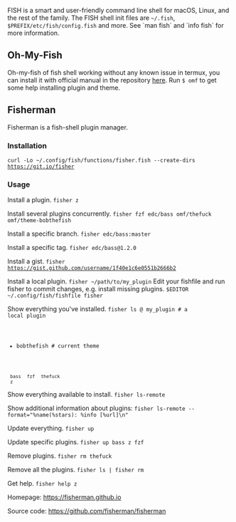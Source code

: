 FISH is a smart and user-friendly command line shell for macOS, Linux,
and the rest of the family.
The FISH shell init files are `~/.fish`, `$PREFIX/etc/fish/config.fish`
and more. See \`man fish\` and \`info fish\` for more information.

## Oh-My-Fish

Oh-my-fish of fish shell working without any known issue in termux, you
can install it with official manual in the repository
[here](https://github.com/oh-my-fish/oh-my-fish/blob/master/README.md).
Run `$ omf` to get some help installing plugin and theme.

## Fisherman

Fisherman is a fish-shell plugin manager.

### Installation

`curl -Lo ~/.config/fish/functions/fisher.fish --create-dirs `[`https://git.io/fisher`](https://git.io/fisher)

### Usage

Install a plugin. `fisher z`

Install several plugins concurrently.
`fisher fzf edc/bass omf/thefuck omf/theme-bobthefish`

Install a specific branch. `fisher edc/bass:master`

Install a specific tag. `fisher edc/bass@1.2.0`

Install a gist.
`fisher `[`https://gist.github.com/username/1f40e1c6e0551b2666b2`](https://gist.github.com/username/1f40e1c6e0551b2666b2)

Install a local plugin. `fisher ~/path/to/my_plugin` Edit your fishfile
and run fisher to commit changes, e.g. install missing plugins.
`$EDITOR ~/.config/fish/fishfile fisher`

Show everything you've installed. <code>fisher ls @ my_plugin \# a local
plugin

- bobthefish \# current theme

` bass`
` fzf`
` thefuck`
` z`</code>

Show everything available to install. `fisher ls-remote`

Show additional information about plugins:
`fisher ls-remote --format="%name(%stars): %info [%url]\n"`

Update everything. `fisher up`

Update specific plugins. `fisher up bass z fzf`

Remove plugins. `fisher rm thefuck`

Remove all the plugins. `fisher ls | fisher rm`

Get help. `fisher help z`

Homepage: <https://fisherman.github.io>

Source code: <https://github.com/fisherman/fisherman>